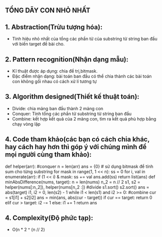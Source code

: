 ## TỔNG DÃY CON NHỎ NHẤT
## 1. Abstraction(Trừu tượng hóa):
  + Tính hiệu nhỏ nhất của tổng các phần tử của substring từ string ban đầu với biến target đề bài cho.   
## 2. Pattern recognition(Nhận dạng mẫu):
  + Kĩ thuật được áp dụng: chia để trị,bitmask.
  + Đặc điểm nhận dạng: bài toán ban đầu có thể chia thành các bài toán con không gối nhau có cách xử lí tương tự
## 3. Algorithm designed(Thiết kế thuật toán):
  + Divide: chia mảng ban đầu thành 2 mảng con
  + Conquer: Tính tổng các phần tử substring  từ string ban đầu
  + Combine: kết hợp kết quả của 2 mảng con, tìm ra kết quả phù hợp bằng chạy vòng lặp
## 4. Code tham khảo(các bạn có cách chia khác, hay cách hay hơn thì góp ý với chúng mình để mọi người cùng tham khảo):
def helper(arr): #conquer
    n = len(arr)
    ans = {0}
    # sử dụng bitmask để tính sum cho từng substring
    for mask in range(1, 1 << n):
        ss = 0
        for i, val in enumerate(arr):
            if (1 << i) & mask:
                    ss += val
        ans.add(ss)
    return list(ans)
def minAbsDifference(nums, target):
    n = len(nums)
    n_2 = n // 2
    s1, s2 = helper(nums[:n_2]), helper(nums[n_2 :]) #divide
    s1.sort()
    s2.sort()
    ans = abs(target)
    i1, i2 = 0, len(s2) - 1
    while i1 < len(s1) and i2 >= 0: #combine
        cur = s1[i1] + s2[i2]
        ans = min(ans, abs(cur - target))
        if cur == target:
            return 0
        elif cur > target:
            i2 -= 1
        else:
            i1 += 1
    return ans
  
 
 ## 4. Complexity(Độ phức tạp):
   + O(n * 2 ^ (n // 2)
